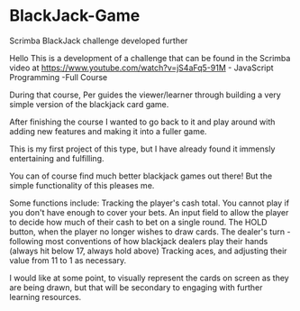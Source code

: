 # BlackJack-Game
Scrimba BlackJack challenge developed further

Hello
This is a development of a challenge that can be found in the Scrimba video at https://www.youtube.com/watch?v=jS4aFq5-91M - JavaScript Programming -Full Course

During that course, Per guides the viewer/learner through building a very simple version of the blackjack card game.

After finishing the course I wanted to go back to it and play around with adding new features and making it into a fuller game.

This is my first project of this type, but I have already found it immensly entertaining and fulfilling. 

You can of course find much better blackjack games out there! But the simple functionality of this pleases me.

Some functions include:
Tracking the player's cash total. You cannot play if you don't have enough to cover your bets.
An input field to allow the player to decide how much of their cash to bet on a single round.
The HOLD button, when the player no longer wishes to draw cards.
The dealer's turn - following most conventions of how blackjack dealers play their hands (always hit below 17, always hold above)
Tracking aces, and adjusting their value from 11 to 1 as necessary.

I would like at some point, to visually represent the cards on screen as they are being drawn, but that will be secondary to engaging with further learning resources.
